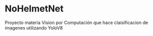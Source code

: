 # NoHelmetNet
Proyecto materia Vision por Computación que hace claisificacion de imagenes utilizando YoloV8

